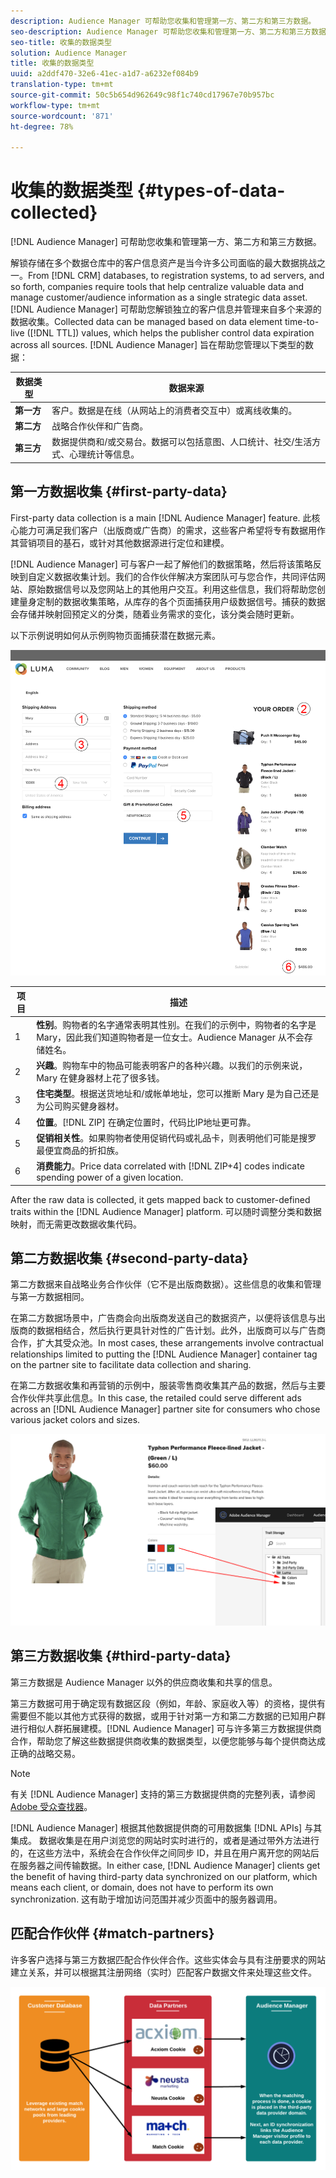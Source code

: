 ```yaml
---
description: Audience Manager 可帮助您收集和管理第一方、第二方和第三方数据。
seo-description: Audience Manager 可帮助您收集和管理第一方、第二方和第三方数据。
seo-title: 收集的数据类型
solution: Audience Manager
title: 收集的数据类型
uuid: a2ddf470-32e6-41ec-a1d7-a6232ef084b9
translation-type: tm+mt
source-git-commit: 50c5b654d962649c98f1c740cd17967e70b957bc
workflow-type: tm+mt
source-wordcount: '871'
ht-degree: 78%

---
```



# 收集的数据类型 {#types-of-data-collected}

[!DNL Audience Manager] 可帮助您收集和管理第一方、第二方和第三方数据。

解锁存储在多个数据仓库中的客户信息资产是当今许多公司面临的最大数据挑战之一。From [!DNL CRM] databases, to registration systems, to ad servers, and so forth, companies require tools that help centralize valuable data and manage customer/audience information as a single strategic data asset. [!DNL Audience Manager] 可帮助您解锁独立的客户信息并管理来自多个来源的数据收集。Collected data can be managed based on data element time-to-live ([!DNL TTL]) values, which helps the publisher control data expiration across all sources. [!DNL Audience Manager] 旨在帮助您管理以下类型的数据：

| 数据类型 | 数据来源 |
|---|---|
| **第一方** | 客户。数据是在线（从网站上的消费者交互中）或离线收集的。 |
| **第二方** | 战略合作伙伴和广告商。 |
| **第三方** | 数据提供商和/或交易台。数据可以包括意图、人口统计、社交/生活方式、心理统计等信息。 |

## 第一方数据收集 {#first-party-data}

First-party data collection is a main [!DNL Audience Manager] feature. 此核心能力可满足我们客户（出版商或广告商）的需求，这些客户希望将专有数据用作其营销项目的基石，或针对其他数据源进行定位和建模。

<!-- 

c_1st_party_data.xml

 -->

[!DNL Audience Manager] 可与客户一起了解他们的数据策略，然后将该策略反映到自定义数据收集计划。我们的合作伙伴解决方案团队可与您合作，共同评估网站、原始数据信号以及您网站上的其他用户交互。利用这些信息，我们将帮助您创建量身定制的数据收集策略，从库存的各个页面捕获用户级数据信号。捕获的数据会存储并映射回预定义的分类，随着业务需求的变化，该分类会随时更新。

以下示例说明如何从示例购物页面捕获潜在数据元素。

![shopping-cart-data](assets/shopping-cart-data.png)

| 项目 | 描述 |
|---|---|
| 1 | **性别**。购物者的名字通常表明其性别。在我们的示例中，购物者的名字是 Mary，因此我们知道购物者是一位女士。Audience Manager 从不会存储姓名。 |
| 2 | **兴趣**。购物车中的物品可能表明客户的各种兴趣。以我们的示例来说，Mary 在健身器材上花了很多钱。 |
| 3 | **住宅类型**。根据送货地址和/或帐单地址，您可以推断 Mary 是为自己还是为公司购买健身器材。 |
| 4 | **位置**。[!DNL ZIP] 在确定位置时，代码比IP地址更可靠。 |
| 5 | **促销相关性**。如果购物者使用促销代码或礼品卡，则表明他们可能是搜罗最便宜商品的折扣族。 |
| 6 | **消费能力**。Price data correlated with [!DNL ZIP+4] codes indicate spending power of a given location. |

After the raw data is collected, it gets mapped back to customer-defined traits within the [!DNL Audience Manager] platform. 可以随时调整分类和数据映射，而无需更改数据收集代码。

## 第二方数据收集 {#second-party-data}

第二方数据来自战略业务合作伙伴（它不是出版商数据）。这些信息的收集和管理与第一方数据相同。

<!-- 

c_2nd_party_data.xml

 -->

在第二方数据场景中，广告商会向出版商发送自己的数据资产，以便将该信息与出版商的数据相结合，然后执行更具针对性的广告计划。此外，出版商可以与广告商合作，扩大其受众池。In most cases, these arrangements involve contractual relationships limited to putting the [!DNL Audience Manager] container tag on the partner site to facilitate data collection and sharing.

在第二方数据收集和再营销的示例中，服装零售商收集其产品的数据，然后与主要合作伙伴共享此信息。In this case, the retailed could serve different ads across an [!DNL Audience Manager] partner site for consumers who chose various jacket colors and sizes.

![](assets/shopping-cart-traits.png)

## 第三方数据收集 {#third-party-data}

第三方数据是 Audience Manager 以外的供应商收集和共享的信息。

<!-- 

c_3rd_party_data.xml

 -->

第三方数据可用于确定现有数据区段（例如，年龄、家庭收入等）的资格，提供有需要但不能以其他方式获得的数据，或用于针对第一方和第二方数据的已知用户群进行相似人群拓展建模。[!DNL Audience Manager] 可与许多第三方数据提供商合作，帮助您了解这些数据提供商收集的数据类型，以便您能够与每个提供商达成正确的战略交易。

>[!NOTE]
>
>有关 [!DNL Audience Manager] 支持的第三方数据提供商的完整列表，请参阅 [Adobe 受众查找器](https://www.adobe-audience-finder.com/)。

[!DNL Audience Manager] 根据其他数据提供商的可用数据集 [!DNL APIs] 与其集成。 数据收集是在用户浏览您的网站时实时进行的，或者是通过带外方法进行的，在这些方法中，系统会在合作伙伴之间同步 ID，并且在用户离开您的网站后在服务器之间传输数据。In either case, [!DNL Audience Manager] clients get the benefit of having third-party data synchronized on our platform, which means each client, or domain, does not have to perform its own synchronization. 这有助于增加访问范围并减少页面中的服务器调用。

## 匹配合作伙伴 {#match-partners}

许多客户选择与第三方数据匹配合作伙伴合作。这些实体会与具有注册要求的网站建立关系，并可以根据其注册网络（实时）匹配客户数据文件来处理这些文件。

![data-provider-match](assets/data-provider-match.png)
